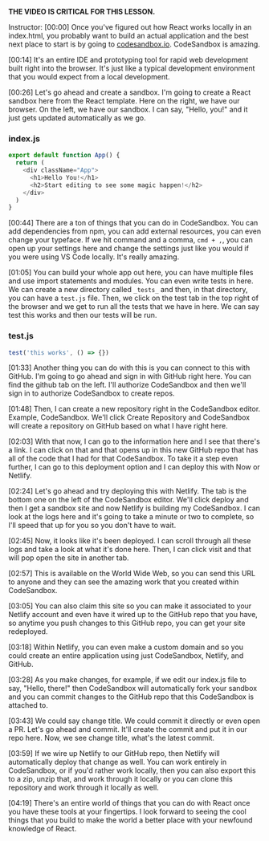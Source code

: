 **THE VIDEO IS CRITICAL FOR THIS LESSON.**

Instructor: [00:00] Once you've figured out how React works locally in an index.html, you probably want to build an actual application and the best next place to start is by going to [codesandbox.io](https://codesandbox.io/). CodeSandbox is amazing.

[00:14] It's an entire IDE and prototyping tool for rapid web development built right into the browser. It's just like a typical development environment that you would expect from a local development.

[00:26] Let's go ahead and create a sandbox. I'm going to create a React sandbox here from the React template. Here on the right, we have our browser. On the left, we have our sandbox. I can say, "Hello, you!" and it just gets updated automatically as we go.

### index.js
```js
export default function App() {
  return (
    <div className="App">
      <h1>Hello You!</h1>
      <h2>Start editing to see some magic happen!</h2>
    </div>
  )
}
```

[00:44] There are a ton of things that you can do in CodeSandbox. You can add dependencies from npm, you can add external resources, you can even change your typeface. If we hit command and a comma, `cmd + ,`, you can open up your settings here and change the settings just like you would if you were using VS Code locally. It's really amazing.

[01:05] You can build your whole app out here, you can have multiple files and use import statements and modules. You can even write tests in here. We can create a new directory called `_tests_` and then, in that directory, you can have a `test.js` file. Then, we click on the test tab in the top right of the browser and we get to run all the tests that we have in here. We can say test this works and then our tests will be run.

### test.js
```js
test('this works', () => {})
```

[01:33] Another thing you can do with this is you can connect to this with GitHub. I'm going to go ahead and sign in with GitHub right here. You can find the github tab on the left. I'll authorize CodeSandbox and then we'll sign in to authorize CodeSandbox to create repos.

[01:48] Then, I can create a new repository right in the CodeSandbox editor. Example, CodeSandbox. We'll click Create Repository and CodeSandbox will create a repository on GitHub based on what I have right here.

[02:03] With that now, I can go to the information here and I see that there's a link. I can click on that and that opens up in this new GitHub repo that has all of the code that I had for that CodeSandbox. To take it a step even further, I can go to this deployment option and I can deploy this with Now or Netlify.

[02:24] Let's go ahead and try deploying this with Netlify. The tab is the bottom one on the left of the CodeSandbox editor. We'll click deploy and then I get a sandbox site and now Netlify is building my CodeSandbox. I can look at the logs here and it's going to take a minute or two to complete, so I'll speed that up for you so you don't have to wait.

[02:45] Now, it looks like it's been deployed. I can scroll through all these logs and take a look at what it's done here. Then, I can click visit and that will pop open the site in another tab.

[02:57] This is available on the World Wide Web, so you can send this URL to anyone and they can see the amazing work that you created within CodeSandbox.

[03:05] You can also claim this site so you can make it associated to your Netlify account and even have it wired up to the GitHub repo that you have, so anytime you push changes to this GitHub repo, you can get your site redeployed.

[03:18] Within Netlify, you can even make a custom domain and so you could create an entire application using just CodeSandbox, Netlify, and GitHub.

[03:28] As you make changes, for example, if we edit our index.js file to say, "Hello, there!" then CodeSandbox will automatically fork your sandbox and you can commit changes to the GitHub repo that this CodeSandbox is attached to.

[03:43] We could say change title. We could commit it directly or even open a PR. Let's go ahead and commit. It'll create the commit and put it in our repo here. Now, we see change title, what's the latest commit.

[03:59] If we wire up Netlify to our GitHub repo, then Netlify will automatically deploy that change as well. You can work entirely in CodeSandbox, or if you'd rather work locally, then you can also export this to a zip, unzip that, and work through it locally or you can clone this repository and work through it locally as well.

[04:19] There's an entire world of things that you can do with React once you have these tools at your fingertips. I look forward to seeing the cool things that you build to make the world a better place with your newfound knowledge of React.